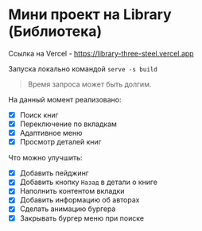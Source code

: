 # Мини проект на Library (Библиотека)

Ссылка на Vercel - https://library-three-steel.vercel.app

Запуска локально командой `serve -s build`

> Время запроса может быть долгим.

На данный момент реализовано:
- [x] Поиск книг
- [x] Переключение по вкладкам
- [x] Адаптивное меню
- [x] Просмотр деталей книг

Что можно улучшить:

- [x] Добавить пейджинг
- [x] Добавить кнопку `Назад` в детали о книге
- [x] Наполнить контентом вкладки
- [x] Добавить информацию об авторах
- [x] Сделать анимацию бургера
- [x] Закрывать бургер меню при поиске